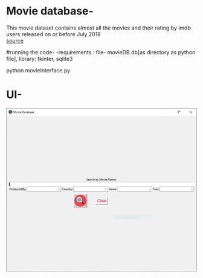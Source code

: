 # Movie database-
   This movie dataset contains almost all the movies and their rating by imdb users released on or before July 2018  
   [source](https://www.kaggle.com/datasets/rounakbanik/the-movies-dataset)

#running the code-
   -requirements : file- movieDB.db[as directory as python file], library: tkinter, sqlite3
   
   python movieInterface.py

# UI-
![Screenshot](UI_sample.PNG)
